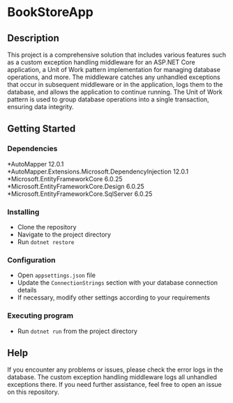 # BookStoreApp

## Description

This project is a comprehensive solution that includes various features such as a custom exception handling middleware for an ASP.NET Core application, a Unit of Work pattern implementation for managing database operations, and more. The middleware catches any unhandled exceptions that occur in subsequent middleware or in the application, logs them to the database, and allows the application to continue running. The Unit of Work pattern is used to group database operations into a single transaction, ensuring data integrity.

## Getting Started

### Dependencies

*AutoMapper 12.0.1
*AutoMapper.Extensions.Microsoft.DependencyInjection 12.0.1
*Microsoft.EntityFrameworkCore 6.0.25
*Microsoft.EntityFrameworkCore.Design 6.0.25
*Microsoft.EntityFrameworkCore.SqlServer 6.0.25

### Installing

* Clone the repository
* Navigate to the project directory
* Run `dotnet restore`

### Configuration

* Open `appsettings.json` file
* Update the `ConnectionStrings` section with your database connection details
* If necessary, modify other settings according to your requirements

### Executing program

* Run `dotnet run` from the project directory

## Help

If you encounter any problems or issues, please check the error logs in the database. The custom exception handling middleware logs all unhandled exceptions there. If you need further assistance, feel free to open an issue on this repository.
